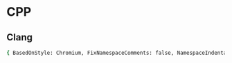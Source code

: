 # CPP

## Clang

```bash
{ BasedOnStyle: Chromium, FixNamespaceComments: false, NamespaceIndentation: All, PointerAlignment: Right }
```
